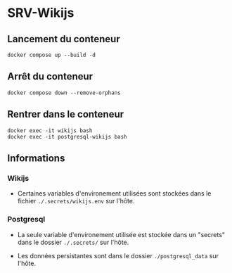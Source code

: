 # SRV-Wikijs

## Lancement du conteneur

```shell
docker compose up --build -d
```

## Arrêt du conteneur

```shell
docker compose down --remove-orphans
```

## Rentrer dans le conteneur

```shell
docker exec -it wikijs bash
docker exec -it postgresql-wikijs bash
```

## Informations

### Wikijs

- Certaines variables d'environement utilisées sont stockées dans le fichier `./.secrets/wikijs.env` sur l'hôte.

### Postgresql

- La seule variable d'environement utilisée est stockée dans un "secrets" dans le dossier `./.secrets/` sur l'hôte.

- Les données persistantes sont dans le dossier `./postgresql_data` sur l'hôte.
